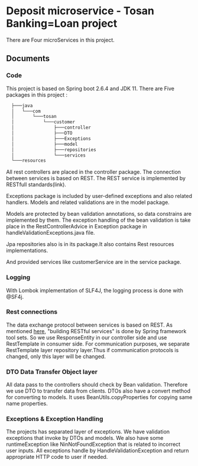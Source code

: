 # Deposit microservice - Tosan Banking=Loan project
There are Four microServices in this project.
## Documents
### Code
This project is based on Spring boot 2.6.4 and JDK 11. 
There are Five packages in this project :
```bash
  ├───java
  │   └───com
  │       └───tosan
  │           └───customer
  │               ├───controller
  │               ├───DTO
  │               ├───Exceptions
  │               ├───model
  │               ├───repositories
  │               └───services
  └───resources
```
All rest controllers are placed in the controller package. The connection between services is based on REST. The REST service is implemented by RESTfull standards(link).

Exceptions package is included by user-defined exceptions and also related handlers. Models and related validations are in the model package.

Models are protected by bean validation annotations, so data constrains are implemented by them. The exception handling of the bean validation is take place in the RestControllerAdvice in Exception package in handleValidationExceptions.java file.

Jpa repositories also is in its package.It also contains Rest resources implementations. 

And provided services like customerService are in the service package.

### Logging
With Lombok implementation of SLF4J, the logging process is done with @SF4j.

### Rest connections
The data exchange protocol between services is based on REST. As mentioned [here](https://spring.io/guides/tutorials/rest/), "building RESTful services" is done by Spring framework tool sets. So we use ResponseEntity in our controller side and use RestTemplate in consumer side. For communication purposes, we separate RestTemplate layer repository layer.Thus if communication protocols is changed, only this layer will be changed.

### DTO Data Transfer Object layer
All data pass to the controllers should check by Bean validation. Therefore we use DTO to transfer data from clients. DTOs also have a convert method for converting to models. It uses BeanUtils.copyProperties for copying same name properties.
### Exceptions & Exception Handling
The projects has separated layer of exceptions. We have validation exceptions that invoke by DTOs and models. We also have some runtimeException like NinNotFoundException that is related to incorrect user inputs.
All exceptions handle by HandleValidationException and return appropriate HTTP code to user if needed.

     
